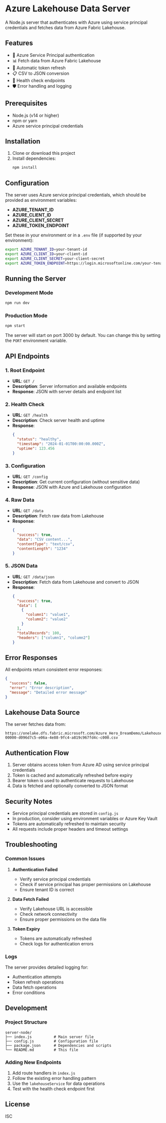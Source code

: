 # Azure Lakehouse Data Server

A Node.js server that authenticates with Azure using service principal credentials and fetches data from Azure Fabric Lakehouse.

## Features

- 🔐 Azure Service Principal authentication
- 📊 Fetch data from Azure Fabric Lakehouse
- 🔄 Automatic token refresh
- 📋 CSV to JSON conversion
- 🏥 Health check endpoints
- 🛡️ Error handling and logging

## Prerequisites

- Node.js (v14 or higher)
- npm or yarn
- Azure service principal credentials

## Installation

1. Clone or download this project
2. Install dependencies:
   ```bash
   npm install
   ```

## Configuration

The server uses Azure service principal credentials, which should be provided as environment variables:

- **AZURE_TENANT_ID**
- **AZURE_CLIENT_ID**
- **AZURE_CLIENT_SECRET**
- **AZURE_TOKEN_ENDPOINT**

Set these in your environment or in a `.env` file (if supported by your environment):

```bash
export AZURE_TENANT_ID=your-tenant-id
export AZURE_CLIENT_ID=your-client-id
export AZURE_CLIENT_SECRET=your-client-secret
export AZURE_TOKEN_ENDPOINT=https://login.microsoftonline.com/your-tenant-id/oauth2/v2.0/token
```

## Running the Server

### Development Mode
```bash
npm run dev
```

### Production Mode
```bash
npm start
```

The server will start on port 3000 by default. You can change this by setting the `PORT` environment variable.

## API Endpoints

### 1. Root Endpoint
- **URL**: `GET /`
- **Description**: Server information and available endpoints
- **Response**: JSON with server details and endpoint list

### 2. Health Check
- **URL**: `GET /health`
- **Description**: Check server health and uptime
- **Response**: 
  ```json
  {
    "status": "healthy",
    "timestamp": "2024-01-01T00:00:00.000Z",
    "uptime": 123.456
  }
  ```

### 3. Configuration
- **URL**: `GET /config`
- **Description**: Get current configuration (without sensitive data)
- **Response**: JSON with Azure and Lakehouse configuration

### 4. Raw Data
- **URL**: `GET /data`
- **Description**: Fetch raw data from Lakehouse
- **Response**: 
  ```json
  {
    "success": true,
    "data": "CSV content...",
    "contentType": "text/csv",
    "contentLength": "1234"
  }
  ```

### 5. JSON Data
- **URL**: `GET /data/json`
- **Description**: Fetch data from Lakehouse and convert to JSON
- **Response**: 
  ```json
  {
    "success": true,
    "data": [
      {
        "column1": "value1",
        "column2": "value2"
      }
    ],
    "totalRecords": 100,
    "headers": ["column1", "column2"]
  }
  ```

## Error Responses

All endpoints return consistent error responses:

```json
{
  "success": false,
  "error": "Error description",
  "message": "Detailed error message"
}
```

## Lakehouse Data Source

The server fetches data from:
```
https://onelake.dfs.fabric.microsoft.com/Azure_Hero_DreamDemo/Lakehouse_Bronze.Lakehouse/Files/bronze/Dimension%20Customer.csv/part-00000-d096d7c5-e06a-4e88-9fc4-a819c967fd4c-c000.csv
```

## Authentication Flow

1. Server obtains access token from Azure AD using service principal credentials
2. Token is cached and automatically refreshed before expiry
3. Bearer token is used to authenticate requests to Lakehouse
4. Data is fetched and optionally converted to JSON format

## Security Notes

- Service principal credentials are stored in `config.js`
- In production, consider using environment variables or Azure Key Vault
- Tokens are automatically refreshed to maintain security
- All requests include proper headers and timeout settings

## Troubleshooting

### Common Issues

1. **Authentication Failed**
   - Verify service principal credentials
   - Check if service principal has proper permissions on Lakehouse
   - Ensure tenant ID is correct

2. **Data Fetch Failed**
   - Verify Lakehouse URL is accessible
   - Check network connectivity
   - Ensure proper permissions on the data file

3. **Token Expiry**
   - Tokens are automatically refreshed
   - Check logs for authentication errors

### Logs

The server provides detailed logging for:
- Authentication attempts
- Token refresh operations
- Data fetch operations
- Error conditions

## Development

### Project Structure
```
server-node/
├── index.js          # Main server file
├── config.js         # Configuration file
├── package.json      # Dependencies and scripts
└── README.md         # This file
```

### Adding New Endpoints

1. Add route handlers in `index.js`
2. Follow the existing error handling pattern
3. Use the `lakehouseService` for data operations
4. Test with the health check endpoint first

## License

ISC 